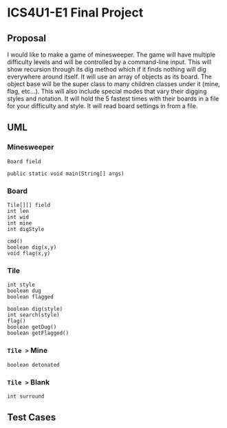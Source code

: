# ICS4U1-E1 Final Project
## Proposal
I would like to make a game of minesweeper. The game will have multiple difficulty levels and will be controlled by a command-line input. This will show recursion through its dig method which if it finds nothing will dig everywhere around itself. It will use an array of objects as its board. The object base will be the super class to many children classes under it (mine, flag, etc...). This will also include special modes that vary their digging styles and notation. It will hold the 5 fastest times with their boards in a file for your difficulty and style. It will read board settings in from a file.
## UML
### Minesweeper
```
Board field
```
```
public static void main(String[] args)
```
### Board
```
Tile[][] field
int len
int wid
int mine
int digStyle
```
```
cmd()
boolean dig(x,y)
void flag(x,y)
```
### Tile
```
int style
boolean dug
boolean flagged
```
```
boolean dig(style)
int search(style)
flag()
boolean getDug()
boolean getFlagged()
```
### `Tile >` Mine
```
boolean detonated
```
### `Tile >` Blank
```
int surround
```
## Test Cases
